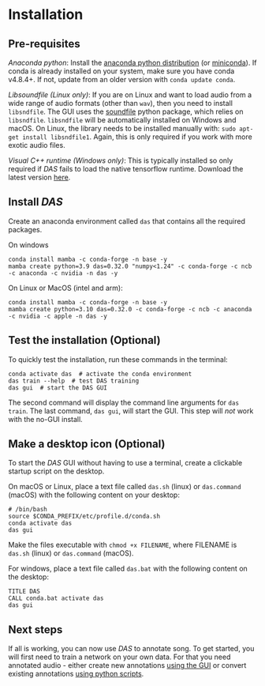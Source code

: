 # Installation

## Pre-requisites

_Anaconda python_: Install the [anaconda python distribution](https://docs.anaconda.com/anaconda/install/) (or [miniconda](https://docs.conda.io/en/latest/miniconda.html)). If conda is already installed on your system, make sure you have conda v4.8.4+. If not, update from an older version with `conda update conda`.

<!-- _CUDA libraries for using the GPU_: While _DAS_ works on a standard desktop CPU, a dedicated GPU will greatly improve annotation speed and is highly recommended for training. _DAS_ uses Tensorflow as a  deep-learning backend. To ensure that Tensorflow can utilize the GPU, the CUDA and cuDNN libraries need to be installed. See the [tensorflow docs](https://www.tensorflow.org/install/gpu) for details. -->

_Libsoundfile (Linux only)_: If you are on Linux and want to load audio from a wide range of audio formats (other than `wav`), then you need to install `libsndfile`. The GUI uses the [soundfile](http://pysoundfile.readthedocs.io/) python package, which relies on `libsndfile`. `libsndfile` will be automatically installed on Windows and macOS. On Linux, the library needs to be installed manually with: `sudo apt-get install libsndfile1`. Again, this is only required if you work with more exotic audio files.

_Visual C++ runtime (Windows only)_: This is typically installed so only required if _DAS_ fails to load the native tensorflow runtime. Download the latest version [here](https://support.microsoft.com/en-us/help/2977003/the-latest-supported-visual-c-downloads).

## Install _DAS_
Create an anaconda environment called `das` that contains all the required packages.

On windows
```shell
conda install mamba -c conda-forge -n base -y
mamba create python=3.9 das=0.32.0 "numpy<1.24" -c conda-forge -c ncb -c anaconda -c nvidia -n das -y
```

On Linux or MacOS (intel and arm):
```shell
conda install mamba -c conda-forge -n base -y
mamba create python=3.10 das=0.32.0 -c conda-forge -c ncb -c anaconda -c nvidia -c apple -n das -y
```


## Test the installation (Optional)
To quickly test the installation, run these  commands in the terminal:
```shell
conda activate das  # activate the conda environment
das train --help  # test DAS training
das gui  # start the DAS GUI
```
The second command will display the command line arguments for `das train`. The last command, `das gui`, will start the GUI. This step will *not* work with the no-GUI install.

## Make a desktop icon (Optional)
To start the _DAS_ GUI without having to use a terminal, create a clickable startup script on the desktop.

On macOS or Linux, place a text file called `das.sh` (linux) or `das.command` (macOS) with the following content on your desktop:
```shell
# /bin/bash
source $CONDA_PREFIX/etc/profile.d/conda.sh
conda activate das
das gui
```
Make the files executable with `chmod +x FILENAME`, where FILENAME is `das.sh` (linux) or `das.command` (macOS).

For windows, place a text file called `das.bat` with the following content on the desktop:
```shell
TITLE DAS
CALL conda.bat activate das
das gui
```

## Next steps
If all is working, you can now use _DAS_ to annotate song. To get started, you will first need to train a network on your own data. For that you need annotated audio - either create new annotations [using the GUI](/tutorials_gui/tutorials_gui) or convert existing annotations [using python scripts](/tutorials/tutorials).
